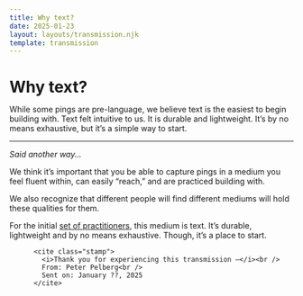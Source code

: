 ```yaml
---
title: Why text?
date: 2025-01-23
layout: layouts/transmission.njk
template: transmission
---
```

<h1 class="transmission" style="margin-bottom: 0.25em;">
              <span class="ping"></span> Why text?
            </h1>

<p> While some pings are pre-language, we believe text is the easiest to begin building with. Text felt intuitive to us. It is durable and lightweight. It’s by no means exhaustive, but it’s a simple way to start.
</p>

<hr>

<p><i>Said another way...</i></p>

<p>We think it’s important that you be able to capture pings in a medium you feel fluent within, can easily “reach,” and are practiced building with.</p>

<p>We also recognize that different people will find different mediums will hold these qualities for them.</p>

<p>For the initial <a href="/people" class="low-link">set of practitioners</a>, this medium is text. It’s durable, lightweight and by no means exhaustive. Though, it’s  a place to start.</p>

```
      <cite class="stamp">
        <i>Thank you for experiencing this transmission —</i><br />
        From: Peter Pelberg<br />
        Sent on: January ??, 2025
      </cite>
```
